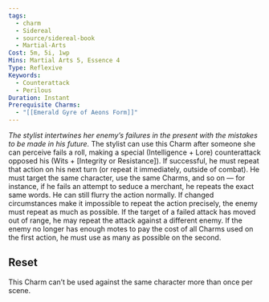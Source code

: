 ```yaml
---
tags:
  - charm
  - Sidereal
  - source/sidereal-book
  - Martial-Arts
Cost: 5m, 5i, 1wp
Mins: Martial Arts 5, Essence 4
Type: Reflexive
Keywords:
  - Counterattack
  - Perilous
Duration: Instant
Prerequisite Charms:
  - "[[Emerald Gyre of Aeons Form]]"
---
```

*The stylist intertwines her enemy’s failures in the present with the mistakes to be made in his future.*
The stylist can use this Charm after someone she can perceive fails a roll, making a special (Intelligence + Lore) counterattack opposed his (Wits + [Integrity or Resistance]). If successful, he must repeat that action on his next turn (or repeat it immediately, outside of combat). He must target the same character, use the same Charms, and so on — for instance, if he fails an attempt to seduce a merchant, he repeats the exact same words. He can still flurry the action normally. If changed circumstances make it impossible to repeat the action precisely, the enemy must repeat as much as possible. If the target of a failed attack has moved out of range, he may repeat the attack against a different enemy. If the enemy no longer has enough motes to pay the cost of all Charms used on the first action, he must use as many as possible on the second. 
## Reset
This Charm can’t be used against the same character more than once per scene.